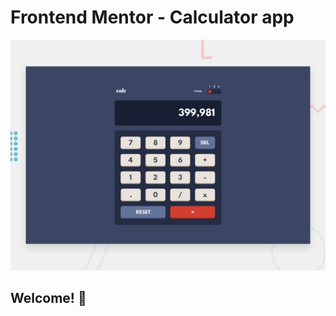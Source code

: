 # Frontend Mentor - Calculator app

![Design preview for the Calculator app coding challenge](./design/desktop-preview.jpg)

## Welcome! 👋
